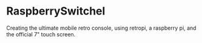 # RaspberrySwitchel
Creating the ultimate mobile retro console, using retropi, a raspberry pi, and the official 7" touch screen.
